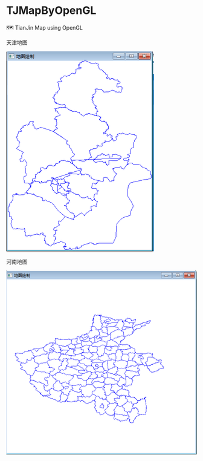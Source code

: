 # TJMapByOpenGL
🗺 TianJin Map using OpenGL

天津地图

![TianJin](./img/tj.png)

河南地图

![HeNan](./img/hn.png)